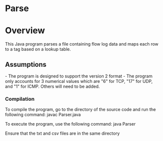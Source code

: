 # Parse

<h1>Overview</h1>

This Java program parses a file containing flow log data and maps each row to a tag based on a lookup table.

<h2>Assumptions</h2>
  - The program is designed to support the version 2 format
  - The program only accounts for 3 numerical values which are "6" for TCP, "17" for UDP, and "1" for ICMP. Others will need to be added.

<h3>Compilation</h3>
To compile the program, go to the directory of the source code and run the following command:
javac Parser.java

To execute the program, use the following command:
java Parser

Ensure that the txt and csv files are in the same directory
